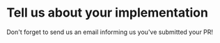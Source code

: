 # Tell us about your implementation


Don't forget to send us an email informing us you've submitted your PR!